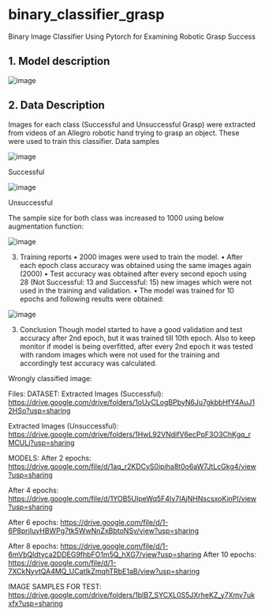 # binary_classifier_grasp
Binary Image Classifier Using Pytorch for Examining Robotic Grasp Success
## 1.	Model description

![image](https://user-images.githubusercontent.com/70087843/114982429-ace00e00-9e4c-11eb-99b9-8a3d2c17107e.png)










## 2.	 Data Description
Images for each class (Successful and Unsuccessful Grasp) were extracted from videos of an Allegro robotic hand trying to grasp an object. These were used to train this classifier.
Data samples

![image](https://user-images.githubusercontent.com/70087843/114982614-e87ad800-9e4c-11eb-9d35-ef937b81bbcb.png)

Successful


![image](https://user-images.githubusercontent.com/70087843/114982708-07796a00-9e4d-11eb-95c8-ac393174785b.png)
 
Unsuccessful

The sample size for both class was increased to 1000 using below augmentation function:

![image](https://user-images.githubusercontent.com/70087843/114982889-37287200-9e4d-11eb-985e-f0c60449c859.png)

 


3. Training reports
•	2000 images were used to train the model.
•	After each epoch class accuracy was obtained using the same images again (2000)
•	Test accuracy was obtained after every second epoch using 28 (Not Successful: 13 and Successful: 15) new images which were not used in the training and validation.
•	The model was trained for 10 epochs and following results were obtained:

![image](https://user-images.githubusercontent.com/70087843/114981832-d3ea1000-9e4b-11eb-9cea-37554884e576.png)

3.	Conclusion
Though model started to have a good validation and test accuracy after 2nd epoch, but it was trained till 10th epoch. Also to keep monitor if model is being overfitted, after every 2nd epoch it was tested with random images which were not used for the training and accordingly test accuracy was calculated.
 
 

 
 

Wrongly classified image:
 






Files:
DATASET:
Extracted Images (Successful): https://drive.google.com/drive/folders/1oUyCLogBPbyN6Ju7gkbbHfY4AuJ12HSo?usp=sharing

Extracted Images (Unsuccessful):
https://drive.google.com/drive/folders/1HwL92VNdifV6ecPpF3O3ChKgq_rMCULj?usp=sharing

MODELS:
After 2 epochs:
https://drive.google.com/file/d/1aq_r2KDCvS0ipiha8t0o6aW7JtLcGkg4/view?usp=sharing

After 4 epochs:
https://drive.google.com/file/d/1YOB5UIpeWq5F4Iy7IAjNHNscsxoKinPI/view?usp=sharing

After 6 epochs:
https://drive.google.com/file/d/1-6P8prjIuyHBWPg7tk5WwNnZxBbtoNSv/view?usp=sharing

After 8 epochs:
https://drive.google.com/file/d/1-6mVbQldtyca2DDEG9fhbFO1m5Q_hXG7/view?usp=sharing
After 10 epochs:
https://drive.google.com/file/d/1-7XCkNyvtQA4MQ_UCatlkZmqhTRbE1aB/view?usp=sharing

IMAGE SAMPLES FOR TEST:
https://drive.google.com/drive/folders/1blB7_SYCXL0S5JXrheKZ_y7Xmv7ukxfx?usp=sharing


